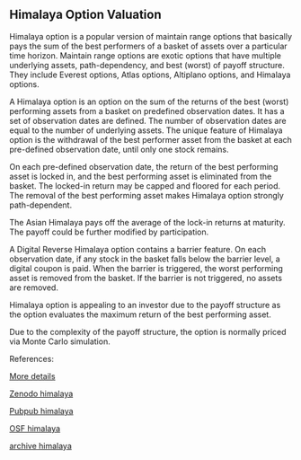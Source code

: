 ## Himalaya Option Valuation

Himalaya option is a popular version of maintain range options that basically pays the sum of the best performers of a basket of assets over a particular time horizon. Maintain range options are exotic options that have multiple underlying assets, path-dependency, and best (worst) of payoff structure. They include Everest options, Atlas options, Altiplano options, and Himalaya options. 

A Himalaya option is an option on the sum of the returns of the best (worst) performing assets from a basket on predefined observation dates. It has a set of observation dates are defined. The number of observation dates are equal to the number of underlying assets. The unique feature of Himalaya option is the withdrawal of the best performer asset from the basket at each pre-defined observation date, until only one stock remains.

On each pre-defined observation date, the return of the best performing asset is locked in, and the best performing asset is eliminated from the basket. The locked-in return may be capped and floored for each period. The removal of the best performing asset makes Himalaya option strongly path-dependent.

The Asian Himalaya pays off the average of the lock-in returns at maturity. The payoff could be further modified by participation.

A Digital Reverse Himalaya option contains a barrier feature. On each observation date, if any stock in the basket falls below the barrier level, a digital coupon is paid. When the barrier is triggered, the worst performing asset is removed from the basket. If the barrier is not triggered, no assets are removed.

Himalaya option is appealing to an investor due to the payoff structure as the option evaluates the maximum return of the best performing asset.

Due to the complexity of the payoff structure, the option is normally priced via Monte Carlo simulation. 



References:
   
[More details](./EqHimalaya-25.pdf)   
   
[Zenodo himalaya](hhttps://zenodo.org/record/5759797/files/Zenodo-EqHimalaya.pdf)
   
[Pubpub himalaya](https://david.pubpub.org/pub/3d3lpnvc/release/1)
   
[OSF himalaya](https://osf.io/3hf9y/download)

[archive himalaya](https://ia803400.us.archive.org/13/items/eq-himalaya-25/EqHimalaya-archive.pdf)  